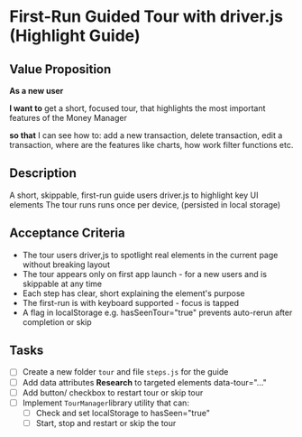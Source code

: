 # First-Run Guided Tour with driver.js (Highlight Guide)

## Value Proposition

**As a new user** 

**I want to** get a short, focused tour, that highlights the most important features of the Money Manager

**so that** I can see how to: add a new transaction, delete transaction, edit a transaction, where are the features like charts, how work filter functions etc. 

## Description

A short, skippable, first-run guide users  driver.js to highlight key UI elements
The tour runs runs once per device, (persisted in local storage)

## Acceptance Criteria

- The tour users driver,js to spotlight real elements in the current page without breaking layout
- The tour appears only on first app launch - for a new users and is skippable at any time
- Each step has clear, short explaining the element's purpose
- The first-run is with keyboard supported - focus is tapped
- A flag in localStorage e.g. hasSeenTour="true" prevents auto-rerun after completion or skip

## Tasks

- [ ] Create a new folder `tour` and file `steps.js` for the guide
- [ ] Add data attributes **Research** to targeted elements data-tour="..."
- [ ] Add button/ checkbox to restart tour or skip tour
- [ ] Implement `TourManager`library utility that can:
    - [ ] Check and set localStorage to hasSeen="true"
    - [ ] Start, stop and restart or skip the tour
